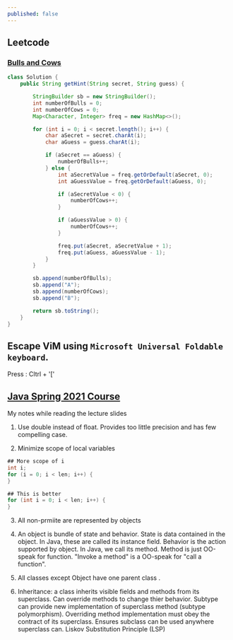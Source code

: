 ```yaml
---
published: false
---
```


## Leetcode

### [Bulls and Cows](https://leetcode.com/problems/bulls-and-cows/description/) 

```java
class Solution {
    public String getHint(String secret, String guess) {

        StringBuilder sb = new StringBuilder();
        int numberOfBulls = 0;
        int numberOfCows = 0;
        Map<Character, Integer> freq = new HashMap<>();

        for (int i = 0; i < secret.length(); i++) {
            char aSecret = secret.charAt(i);
            char aGuess = guess.charAt(i);

            if (aSecret == aGuess) {
                numberOfBulls++;
            } else {
                int aSecretValue = freq.getOrDefault(aSecret, 0);
                int aGuessValue = freq.getOrDefault(aGuess, 0);

                if (aSecretValue < 0) {
                    numberOfCows++;
                }

                if (aGuessValue > 0) {
                    numberOfCows++;
                }

                freq.put(aSecret, aSecretValue + 1);
                freq.put(aGuess, aGuessValue - 1);
            }
        }

        sb.append(numberOfBulls);
        sb.append("A");
        sb.append(numberOfCows);
        sb.append("B");

        return sb.toString();
    }
}
```

## Escape ViM using `Microsoft Universal Foldable keyboard`. 

Press : Cltrl + '['

## [Java Spring 2021 Course](https://www.cs.cmu.edu/~charlie/courses/17-214/2021-spring/)

My notes while reading the lecture slides

1. Use double instead of float. Provides too little precision and has few compelling case.

2. Minimize scope of local variables


```java
## More scope of i
int i;
for (i = 0; i < len; i++) {
}

## This is better
for (int i = 0; i < len; i++) {
}
```

3. All non-prmiite are represented by objects

4. An object is bundle of state and behavior. State is data contained in the object. In Java, these are called its instance field. Behavior is the action supported by object. In Java, we call its method. Method is just OO-speak for function. "Invoke a method" is a OO-speak for "call a function".

5. All classes except Object have one parent class .

6. Inheritance: a class inherits visible fields and methods from its superclass. Can override methods to change thier behavior. Subtype can provide new implementation of superclass method (subtype polymorphism). Overriding method implementation must obey the contract of its superclass. Ensures subclass can be used anywhere superclass can. Liskov Substitution Principle (LSP)